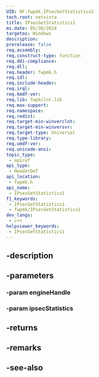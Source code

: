 ```yaml
---
UID: NF:fwpmk.IPsecGetStatistics1
tech.root: netvista
title: IPsecGetStatistics1
ms.date: 05/30/2024
targetos: Windows
description: 
prerelease: false
req.assembly: 
req.construct-type: function
req.ddi-compliance: 
req.dll: 
req.header: fwpmk.h
req.idl: 
req.include-header: 
req.irql: 
req.kmdf-ver: 
req.lib: fwpkclnt.lib
req.max-support: 
req.namespace: 
req.redist: 
req.target-min-winverclnt: 
req.target-min-winversvr: 
req.target-type: Universal
req.type-library: 
req.umdf-ver: 
req.unicode-ansi: 
topic_type:
 - apiref
api_type:
 - HeaderDef
api_location:
 - fwpmk.h
api_name:
 - IPsecGetStatistics1
f1_keywords:
 - IPsecGetStatistics1
 - fwpmk/IPsecGetStatistics1
dev_langs:
 - c++
helpviewer_keywords:
 - IPsecGetStatistics1
---
```


## -description

## -parameters

### -param engineHandle

### -param ipsecStatistics

## -returns

## -remarks

## -see-also

